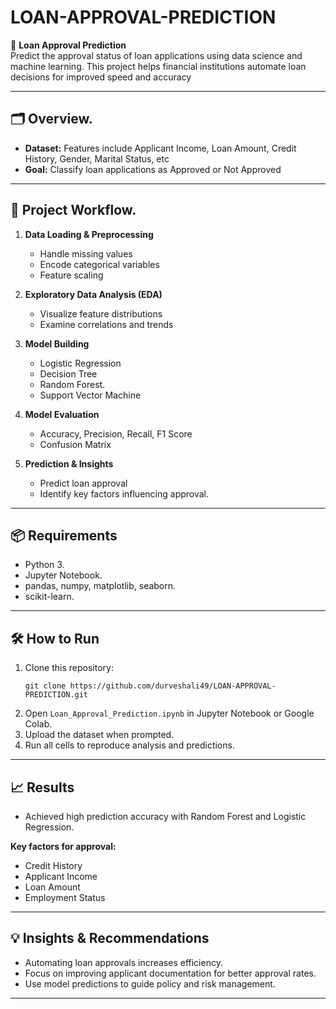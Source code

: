 # LOAN-APPROVAL-PREDICTION

🏦 **Loan Approval Prediction**  
Predict the approval status of loan applications using data science and machine learning. This project helps financial institutions automate loan decisions for improved speed and accuracy

---

## 🗂️ Overview.

- **Dataset:** Features include Applicant Income, Loan Amount, Credit History, Gender, Marital Status, etc
- **Goal:** Classify loan applications as Approved or Not Approved

---

## 🚀 Project Workflow.

1. **Data Loading & Preprocessing**
   - Handle missing values
   - Encode categorical variables
   - Feature scaling

2. **Exploratory Data Analysis (EDA)**
   - Visualize feature distributions
   - Examine correlations and trends

3. **Model Building**
   - Logistic Regression
   - Decision Tree
   - Random Forest.
   - Support Vector Machine

4. **Model Evaluation**
   - Accuracy, Precision, Recall, F1 Score
   - Confusion Matrix

5. **Prediction & Insights**
   - Predict loan approval
   - Identify key factors influencing approval.

---

## 📦 Requirements

- Python 3.
- Jupyter Notebook.
- pandas, numpy, matplotlib, seaborn.
- scikit-learn.

---

## 🛠️ How to Run

1. Clone this repository:
   ```
   git clone https://github.com/durveshali49/LOAN-APPROVAL-PREDICTION.git
   ```
2. Open `Loan_Approval_Prediction.ipynb` in Jupyter Notebook or Google Colab.
3. Upload the dataset when prompted.
4. Run all cells to reproduce analysis and predictions.

---

## 📈 Results

- Achieved high prediction accuracy with Random Forest and Logistic Regression.

**Key factors for approval:**
- Credit History
- Applicant Income
- Loan Amount
- Employment Status

---

## 💡 Insights & Recommendations

- Automating loan approvals increases efficiency.
- Focus on improving applicant documentation for better approval rates.
- Use model predictions to guide policy and risk management.

---
